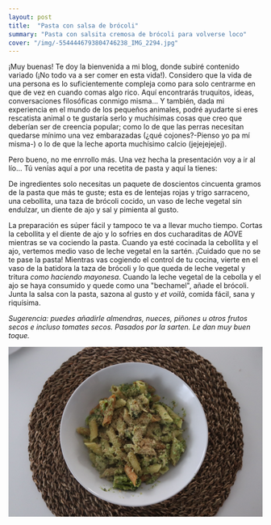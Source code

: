 ```yaml
---
layout: post
title:  "Pasta con salsa de brócoli"
summary: "Pasta con salsita cremosa de brócoli para volverse loco"
cover: "/img/-5544446793804746238_IMG_2294.jpg"
---
```


¡Muy buenas! Te doy la bienvenida a mi blog, donde subiré contenido variado (¡No todo va a ser comer en esta vida!). Considero que la vida de una persona es lo suficientemente compleja como para solo centrarme en que de vez en cuando comas algo rico. Aquí encontrarás truquitos, ideas, conversaciones filosóficas conmigo misma... Y también, dada mi experiencia en el mundo de los pequeños animales, podré ayudarte si eres rescatista animal o te gustaría serlo y muchísimas cosas que creo que deberían ser de creencia popular; como lo de que las perras necesitan quedarse mínimo una vez embarazadas (¿qué cojones?-Pienso yo pa mí misma-) o lo de que la leche aporta muchísimo calcio (jejejejejej).

Pero bueno, no me enrrollo más. Una vez hecha la presentación voy a ir al lío... Tú venías aquí a por una recetita de pasta y aquí la tienes:

De ingredientes solo necesitas un paquete de doscientos cincuenta gramos de la pasta que más te guste; esta es de lentejas rojas y trigo sarraceno, una cebollita, una taza de brócoli cocido, un vaso de leche vegetal sin endulzar, un diente de ajo y sal y pimienta al gusto.

La preparación es súper fácil y tampoco te va a llevar mucho tiempo. Cortas la cebollita y el diente de ajo y lo sofries en dos cucharaditas de AOVE mientras se va cociendo la pasta. Cuando ya esté cocinada la cebollita y el ajo, vertemos medio vaso de leche vegetal en la sartén. ¡Cuidado que no se te pase la pasta! Mientras vas cogiendo el control de tu cocina, vierte en el vaso de la batidora la taza de brócoli y lo que queda de leche vegetal y tritura *como haciendo mayonesa*. Cuando la leche vegetal de la cebolla y el ajo se haya consumido y quede como una "bechamel", añade el brócoli. Junta la salsa con la pasta, sazona al gusto y *et voilà*, comida fácil, sana y riquísima. 

*Sugerencia: puedes añadirle almendras, nueces, piñones u otros frutos secos e incluso tomates secos. Pasados por la sarten. Le dan muy buen toque.*

![](/img/-5544446793804746238_IMG_2294.jpg)
